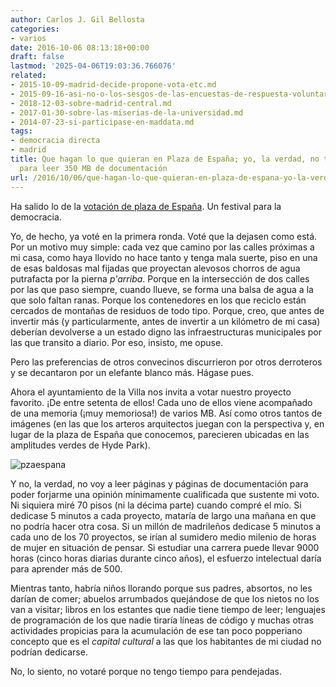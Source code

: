```yaml
---
author: Carlos J. Gil Bellosta
categories:
- varios
date: 2016-10-06 08:13:18+00:00
draft: false
lastmod: '2025-04-06T19:03:36.766076'
related:
- 2015-10-09-madrid-decide-propone-vota-etc.md
- 2015-09-16-asi-no-o-los-sesgos-de-las-encuestas-de-respuesta-voluntaria.md
- 2018-12-03-sobre-madrid-central.md
- 2017-01-30-sobre-las-miserias-de-la-universidad.md
- 2014-07-23-si-participase-en-maddata.md
tags:
- democracia directa
- madrid
title: Que hagan lo que quieran en Plaza de España; yo, la verdad, no tengo tiempo
  para leer 350 MB de documentación
url: /2016/10/06/que-hagan-lo-que-quieran-en-plaza-de-espana-yo-la-verdad-no-tengo-tiempo-para-leer-350-mb-de-documentacion/
---
```


Ha salido lo de la [votación de plaza de España](https://decide.madrid.es/proceso/plaza-espana). Un festival para la democracia.

Yo, de hecho, ya voté en la primera ronda. Voté que la dejasen como está. Por un motivo muy simple: cada vez que camino por las calles próximas a mi casa, como haya llovido no hace tanto y tenga mala suerte, piso en una de esas baldosas mal fijadas que proyectan alevosos chorros de agua putrafacta por la pierna _p'arriba_. Porque en la intersección de dos calles por las que paso siempre, cuando llueve, se forma una balsa de agua a la que solo faltan ranas. Porque los contenedores en los que reciclo están cercados de montañas de residuos de todo tipo. Porque, creo, que antes de invertir más (y particularmente, antes de invertir a un kilómetro de mi casa) deberían devolverse a un estado digno las infraestructuras municipales por las que transito a diario. Por eso, insisto, me opuse.

Pero las preferencias de otros convecinos discurrieron por otros derroteros y se decantaron por un elefante blanco más. Hágase pues.

Ahora el ayuntamiento de la Villa nos invita a votar nuestro proyecto favorito. ¡De entre setenta de ellos! Cada uno de ellos viene acompañado de una memoria (¡muy memoriosa!) de varios MB. Así como otros tantos de imágenes (en las que los arteros arquitectos juegan con la perspectiva y, en lugar de la plaza de España que conocemos, parecieren ubicadas en las amplitudes verdes de Hyde Park).

![pzaespana](/wp-uploads/2016/10/pzaEspana.jpg)

Y no, la verdad, no voy a leer páginas y páginas de documentación para poder forjarme una opinión mínimamente cualificada que sustente mi voto. Ni siquiera miré 70 pisos (ni la décima parte) cuando compré el mío. Si dedicase 5 minutos a cada proyecto, mataría de largo una mañana en que no podría hacer otra cosa. Si un millón de madrileños dedicase 5 minutos a cada uno de los 70 proyectos, se irían al sumidero medio milenio de horas de mujer en situación de pensar. Si estudiar una carrera puede llevar 9000 horas (cinco horas diarias durante cinco años), el esfuerzo intelectual daría para aprender más de 500.

Mientras tanto, habría niños llorando porque sus padres, absortos, no les darían de comer; abuelos arrumbados quejándose de que los nietos no los van a visitar; libros en los estantes que nadie tiene tiempo de leer; lenguajes de programación de los que nadie tiraría líneas de código y muchas otras actividades propicias para la acumulación de ese tan poco popperiano concepto que es el _capital cultural_ a las que los habitantes de mi ciudad no podrían dedicarse.

No, lo siento, no votaré porque no tengo tiempo para pendejadas.